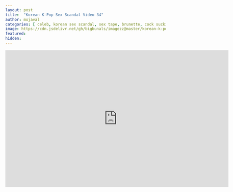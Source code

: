 ```yaml
---
layout: post
title:  "Korean K-Pop Sex Scandal Video 34"
author: mojaval
categories: [ celeb, korean sex scandal, sex tape, brunette, cock sucking, oral, blowjob, amateur, teen, young, raw, pussy licking, couple, doggy style, small tits, natural tits ]
image: https://cdn.jsdelivr.net/gh/bigbunals/imagezz@master/korean-k-pop-sex-scandal-video-34___98425a87bbb033758593b40c096dca671fd753dc.mp4.jpg
featured: 
hidden: 
---
```


<iframe src="https://openload.co/embed/IY0OTIdgTqU/korean-k-pop-sex-scandal-video-34___98425a87bbb033758593b40c096dca671fd753dc.mp4" scrolling="no" frameborder="0" width="700" height="430" allowfullscreen="true" webkitallowfullscreen="true" mozallowfullscreen="true"></iframe>
